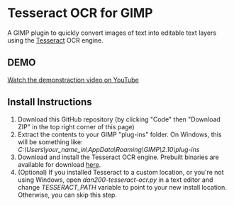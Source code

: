 # Tesseract OCR for GIMP

A GIMP plugin to quickly convert images of text into editable text layers using the [Tesseract](https://github.com/tesseract-ocr/tesseract) OCR engine.

## DEMO

[Watch the demonstraction video on YouTube](https://www.youtube.com/watch?v=fCOGOqIhByM)

## Install Instructions

1. Download this GitHub repository (by clicking "Code" then "Download ZIP" in the top right corner of this page)
2. Extract the contents to your GIMP "plug-ins" folder. On Windows, this will be something like: *C:\Users\your_name_in\AppData\Roaming\GIMP\2.10\plug-ins*
3. Download and install the Tesseract OCR engine. Prebuilt binaries are available for download [here](https://tesseract-ocr.github.io/tessdoc/Home.html#binaries).
4. (Optional) If you installed Tesseract to a custom location, or you're not using Windows, open *dan200-tesseract-ocr.py* in a text editor and change *TESSERACT_PATH* variable to point to your new install location. Otherwise, you can skip this step.
